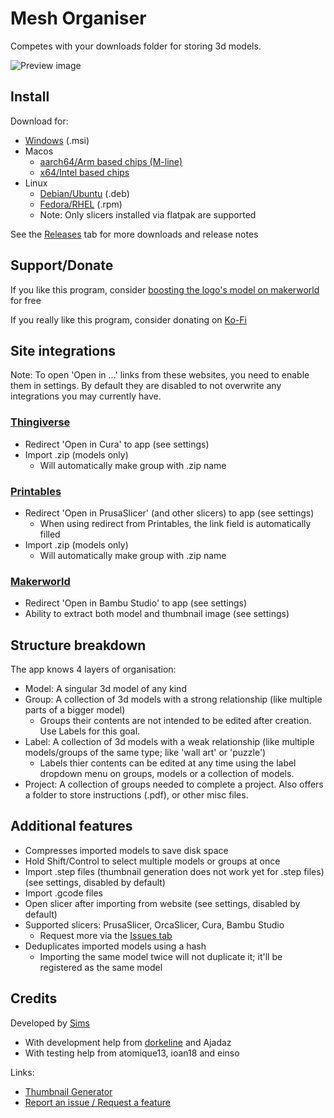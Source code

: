 # Mesh Organiser

Competes with your downloads folder for storing 3d models.

![Preview image](./readme/app.png)

## Install

Download for:
- [Windows](https://github.com/suchmememanyskill/mesh-organiser/releases/download/v1.7.0/Mesh.Organiser_1.7.0_x64_en-US.msi) (.msi)
- Macos
    - [aarch64/Arm based chips (M-line)](https://github.com/suchmememanyskill/mesh-organiser/releases/download/v1.7.0/Mesh.Organiser_1.7.0_aarch64.dmg)
    - [x64/Intel based chips](https://github.com/suchmememanyskill/mesh-organiser/releases/download/v1.7.0/Mesh.Organiser_1.7.0_x64.dmg)
- Linux
    - [Debian/Ubuntu](https://github.com/suchmememanyskill/mesh-organiser/releases/download/v1.7.0/Mesh.Organiser_1.7.0_amd64.deb) (.deb)
    - [Fedora/RHEL](https://github.com/suchmememanyskill/mesh-organiser/releases/download/v1.7.0/Mesh.Organiser-1.7.0-1.x86_64.rpm) (.rpm)
    - Note: Only slicers installed via flatpak are supported

See the [Releases](https://github.com/suchmememanyskill/mesh-organiser/releases) tab for more downloads and release notes

## Support/Donate

If you like this program, consider [boosting the logo's model on makerworld](https://makerworld.com/en/models/1298078-mesh-organiser-logo-cardboard-box#profileId-1329865) for free

If you really like this program, consider donating on [Ko-Fi](https://ko-fi.com/suchmememanyskill)

## Site integrations

Note: To open 'Open in ...' links from these websites, you need to enable them in settings. By default they are disabled to not overwrite any integrations you may currently have.

### [Thingiverse](https://www.thingiverse.com/)
- Redirect 'Open in Cura' to app (see settings)
- Import .zip (models only)
    - Will automatically make group with .zip name

### [Printables](https://www.printables.com)
- Redirect 'Open in PrusaSlicer' (and other slicers) to app (see settings)
    - When using redirect from Printables, the link field is automatically filled
- Import .zip (models only)
    - Will automatically make group with .zip name

### [Makerworld](https://makerworld.com)
- Redirect 'Open in Bambu Studio' to app (see settings)
- Ability to extract both model and thumbnail image (see settings)

## Structure breakdown

The app knows 4 layers of organisation:
- Model: A singular 3d model of any kind
- Group: A collection of 3d models with a strong relationship (like multiple parts of a bigger model)
    - Groups their contents are not intended to be edited after creation. Use Labels for this goal.
- Label: A collection of 3d models with a weak relationship (like multiple models/groups of the same type; like 'wall art' or 'puzzle')
    - Labels thier contents can be edited at any time using the label dropdown menu on groups, models or a collection of models.
- Project: A collection of groups needed to complete a project. Also offers a folder to store instructions (.pdf), or other misc files.

## Additional features

- Compresses imported models to save disk space
- Hold Shift/Control to select multiple models or groups at once
- Import .step files (thumbnail generation does not work yet for .step files) (see settings, disabled by default)
- Import .gcode files
- Open slicer after importing from website (see settings, disabled by default)
- Supported slicers: PrusaSlicer, OrcaSlicer, Cura, Bambu Studio
    - Request more via the [Issues tab](https://github.com/suchmememanyskill/mesh-organiser/issues)
- Deduplicates imported models using a hash
    - Importing the same model twice will not duplicate it; it'll be registered as the same model

## Credits

Developed by [Sims](https://github.com/suchmememanyskill)
- With development help from [dorkeline](https://github.com/dorkeline) and Ajadaz
- With testing help from atomique13, ioan18 and einso

Links:
- [Thumbnail Generator](https://github.com/suchmememanyskill/mesh-thumbnail)
- [Report an issue / Request a feature](https://github.com/suchmememanyskill/mesh-organiser/issues)